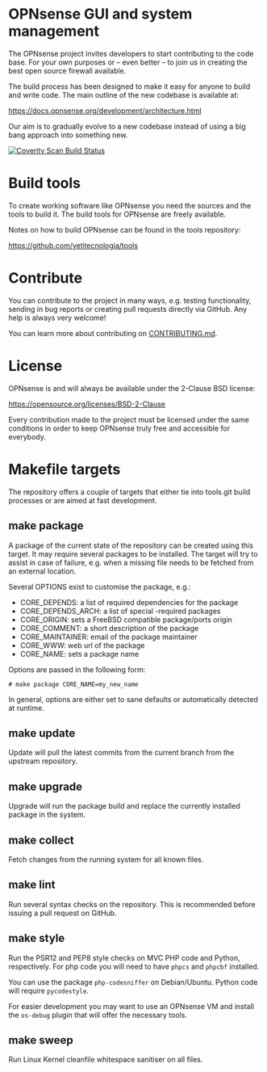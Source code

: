 OPNsense GUI and system management
==================================

The OPNsense project invites developers to start contributing to
the code base.  For your own purposes or – even better – to join us in
creating the best open source firewall available.

The build process has been designed to make it easy for anyone to
build and write code.  The main outline of the new codebase is
available at:

https://docs.opnsense.org/development/architecture.html

Our aim is to gradually evolve to a new codebase instead of using a
big bang approach into something new.

<a href="https://scan.coverity.com/projects/opnsense-core">
  <img alt="Coverity Scan Build Status"
       src="https://scan.coverity.com/projects/26974/badge.svg"/>
</a>

Build tools
===========

To create working software like OPNsense you need the sources and the
tools to build it.  The build tools for OPNsense are freely available.

Notes on how to build OPNsense can be found in the tools repository:

https://github.com/yetitecnologia/tools

Contribute
==========

You can contribute to the project in many ways, e.g. testing
functionality, sending in bug reports or creating pull requests
directly via GitHub.  Any help is always very welcome!

You can learn more about contributing on [CONTRIBUTING.md](./CONTRIBUTING.md).

License
=======

OPNsense is and will always be available under the 2-Clause BSD license:

https://opensource.org/licenses/BSD-2-Clause

Every contribution made to the project must be licensed under the
same conditions in order to keep OPNsense truly free and accessible
for everybody.

Makefile targets
================

The repository offers a couple of targets that either tie into
tools.git build processes or are aimed at fast development.

make package
------------

A package of the current state of the repository can be created using
this target.  It may require several packages to be installed.  The
target will try to assist in case of failure, e.g. when a missing file
needs to be fetched from an external location.

Several OPTIONS exist to customise the package, e.g.:

* CORE_DEPENDS: a list of required dependencies for the package
* CORE_DEPENDS_ARCH: a list of special <ARCH>-required packages
* CORE_ORIGIN: sets a FreeBSD compatible package/ports origin
* CORE_COMMENT: a short description of the package
* CORE_MAINTAINER: email of the package maintainer
* CORE_WWW: web url of the package
* CORE_NAME: sets a package name

Options are passed in the following form:

    # make package CORE_NAME=my_new_name

In general, options are either set to sane defaults or automatically
detected at runtime.

make update
-----------

Update will pull the latest commits from the current branch from the
upstream repository.

make upgrade
------------

Upgrade will run the package build and replace the currently installed
package in the system.

make collect
------------

Fetch changes from the running system for all known files.

make lint
---------

Run several syntax checks on the repository.  This is recommended
before issuing a pull request on GitHub.

make style
----------

Run the PSR12 and PEP8 style checks on MVC PHP code and Python,
respectively.
For php code you will need to have `phpcs` and `phpcbf` installed.

You can use the package `php-codesniffer` on Debian/Ubuntu.
Python code will require `pycodestyle`.

For easier development you may want to use an OPNsense VM and install
the `os-debug` plugin that will offer the necessary tools.

make sweep
----------

Run Linux Kernel cleanfile whitespace sanitiser on all files.
